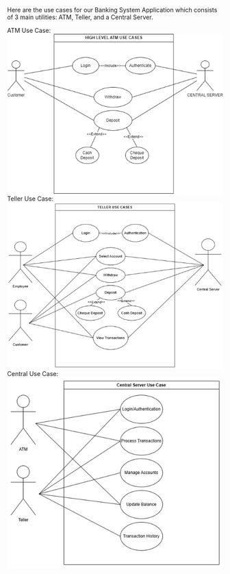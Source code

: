 Here are the use cases for our Banking System Application which consists of 3 main utilities: ATM, Teller, and a Central Server.

ATM Use Case:
![Atm Use Case Diagram](../ATM_usecases.png)
Teller Use Case:
![Teller Use Case Diagram](../Teller_usecases.jpg)
Central Use Case:
![Central Use Case Diagram](../Central_usecases.jpg)

